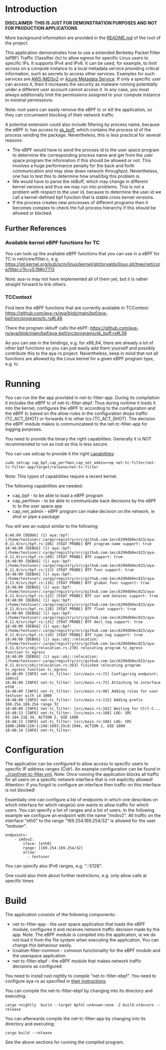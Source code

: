 # Introduction
**DISCLAIMER: THIS IS JUST FOR DEMONSTRATION PURPOSES AND NOT FOR PRODUCTION APPLICATIONS**

More background information are provided in the [README.md](../README.md) of the root of the project.

This application demonstrates how to use a extended Berkeley Packet Filter (ePBF) Traffic Classifier (tc) to allow egress for specific Linux users to specific IPs. It supports IPv4 and IPv6. It can be used, for example, to limit access on a compute instance to a local metadata service providing critical information, such as secrets to access other services. Examples for such services are [AWS IMDSv2](https://docs.aws.amazon.com/AWSEC2/latest/UserGuide/configuring-instance-metadata-service.html) or [Azure Metadata Service](https://learn.microsoft.com/en-us/azure/virtual-machines/linux/instance-metadata-service). If only a specific user can access it, then it increases the security as malware running potentially under a different user account cannot access it. In any case, you must always additionally limit the permissions assigned to your compute instance to minimal permissions.

Note: root users can easily remove the eBPF tc or kill the application, so they can circumwent blocking of their network traffic.

A potential extension could also include filtering by process name, because the eBPF tc has access to [sk_buff](https://docs.kernel.org/networking/kapi.html#c.sk_buff), which contains the process id of the process sending the package. Nevertheless, this is less practical for several reasons:
* The eBPF would have to send the process id to the user space program to determine the corresponding process name and get from the user space program the information if this should be allowed or not. This involves a huge performance penalty for the back and forth communication and may slow down network throughput. Nevertheless, one has to test this to determine how small/big this problem is.
* We would have to parse the skBuff, which may change in different kernel versions and thus we may run into problems. This is not a problem with respect to the user id, because to determine the user id we call a kernel-defined bpf function that is stable cross kernel versions. 
* If the process creates new processes of different programs then it becomes complex to check the full process hierarchy if this should be allowed or blocked.

## Further References
### Available kernel eBPF functions for TC
You can look up the available eBPF functions that you can use in a eBPF for TC in net/core/filter.c, e.g. https://git.kernel.org/pub/scm/linux/kernel/git/torvalds/linux.git/tree/net/core/filter.c?h=v5.19#n7713

Note: aya-rs may not have implemented all of them yet, but it is rather straight forward to link others. 

### TCContext
Find here the eBPF functions that are currently available in TCContext:
https://github.com/aya-rs/aya/blob/main/bpf/aya-bpf/src/programs/tc.rs#L46

There the program skbuff calls the ebPF: https://github.com/aya-rs/aya/blob/main/bpf/aya-bpf/src/programs/sk_buff.rs#L56

As you can see in the bindings, e.g. for x86_64, there are already a lot of other bpf functions so you can just easily add them yourself and possibly contribute this to the aya-rs project. Nevertheless, keep in mind that not all functions are allowed by the Linux kernel for a given eBPF program type, e.g. tc.

# Running
You can run the the app provided in net-tc-filter-app. During its compilation it includes the eBPF tc of net-tc-filter-ebpf. Thus during runtime it loads it into the kernel, configures the eBPF tc according to the configuration and the eBPF tc based on the allow-rules in the configuration drops traffic (TC_ACT_SHOT) or forwards it to other tcs (TC_ACT_SHOT). The decision the eBPF module makes is communicateed to the net-tc-filter-app for logging purposes.

You need to provide the binary the right capabilities. Generally it is NOT recommended to run as root as this is less secure.

You can use setcap to provide it the right [capabilities](https://man7.org/linux/man-pages/man7/capabilities.7.html):
```
sudo setcap cap_bpf,cap_perfmon,cap_net_admin=+ep net-tc-filter/net-tc-filter-app/target/release/net-tc-filter
```

Note: This types of capabilities require a recent kernel.

The following capabilities are needed:
* cap_bpf - to be able to load a eBPF program
* cap_perfmon - to be able to communicate back decisions by the eBPF tc to the user space app
* cap_net_admin - eBPF program can make decision on the network, ie shot or pipe a package


You will see an output similar to the following:
```
8:48:09 [DEBUG] (1) aya::bpf: [/home/testuser/.cargo/registry/src/github.com-1ecc6299db9ec823/aya-0.11.0/src/bpf.rs:106] [FEAT PROBE] BPF program name support: true
18:48:09 [DEBUG] (1) aya::bpf: [/home/testuser/.cargo/registry/src/github.com-1ecc6299db9ec823/aya-0.11.0/src/bpf.rs:109] [FEAT PROBE] BTF support: true
18:48:09 [DEBUG] (1) aya::bpf: [/home/testuser/.cargo/registry/src/github.com-1ecc6299db9ec823/aya-0.11.0/src/bpf.rs:113] [FEAT PROBE] BTF func support: true
18:48:09 [DEBUG] (1) aya::bpf: [/home/testuser/.cargo/registry/src/github.com-1ecc6299db9ec823/aya-0.11.0/src/bpf.rs:116] [FEAT PROBE] BTF global func support: true
18:48:09 [DEBUG] (1) aya::bpf: [/home/testuser/.cargo/registry/src/github.com-1ecc6299db9ec823/aya-0.11.0/src/bpf.rs:122] [FEAT PROBE] BTF var and datasec support: true
18:48:09 [DEBUG] (1) aya::bpf: [/home/testuser/.cargo/registry/src/github.com-1ecc6299db9ec823/aya-0.11.0/src/bpf.rs:128] [FEAT PROBE] BTF float support: true
18:48:09 [DEBUG] (1) aya::bpf: [/home/testuser/.cargo/registry/src/github.com-1ecc6299db9ec823/aya-0.11.0/src/bpf.rs:131] [FEAT PROBE] BTF decl_tag support: true
18:48:09 [DEBUG] (1) aya::bpf: [/home/testuser/.cargo/registry/src/github.com-1ecc6299db9ec823/aya-0.11.0/src/bpf.rs:134] [FEAT PROBE] BTF type_tag support: true
18:48:09 [DEBUG] (1) aya::obj::relocation: [/home/testuser/.cargo/registry/src/github.com-1ecc6299db9ec823/aya-0.11.0/src/obj/relocation.rs:270] relocating program tc_egress function tc_egress
18:48:09 [DEBUG] (1) aya::obj::relocation: [/home/testuser/.cargo/registry/src/github.com-1ecc6299db9ec823/aya-0.11.0/src/obj/relocation.rs:363] finished relocating program tc_egress function tc_egress
18:48:09 [INFO] net-tc_filter: [src/main.rs:72] Configuring endpoint: imdsv2
18:48:09 [INFO] net-tc_filter: [src/main.rs:75] Attaching to interface eth0 ...
18:48:09 [INFO] net-tc_filter: [src/main.rs:98] Adding rules for user testuser with id 1000
18:48:09 [INFO] net-tc_filter: [src/main.rs:115] Adding prefix 169.254.169.254 range 32
18:48:09 [INFO] net-tc_filter: [src/main.rs:182] Waiting for Ctrl-C...
18:48:13 [INFO] net-tc_filter: [src/main.rs:168] LOG: SRC 93.184.216.34, ACTION 2, UID 1000
18:48:13 [INFO] net-tc_filter: [src/main.rs:168] LOG: SRC 2606:2800:220:1:248:1893:25c8:1946, ACTION 2, UID 1000
18:48:14 [INFO] net-tc_filter:

```

# Configuration

The application can be configured to allow access to specific users to specific IP address ranges (Cidr). An example configuration can be found in [../conf/net-tc-filter.yml](../conf/net-tc-filter.yml). Note: Once running the application blocks all traffic for all users on a specific network interface that is not explicitly allowed! Attention: If you forgot to configure an interface then traffic on this interface is not blocked!

Essentially one can configure a list of endpoints in which one describes on which interface for which range(s) one wants to allow traffic for which users. You can specify a list of ranges and a list of users.
In the following example we configure an endpoint with the name "imdsv2". All traffic on the interface "eth0" to the range "169.254.169.254/32" is allowed for the user "testuser".

```
endpoints:
    - imdsv2:
        iface: [eth0] 
        range: [169.254.169.254/32]
        allow:
          - testuser

```

You can specify also IPv6 ranges, e.g. "::1/128". 

One could also think about further restrictions, e.g. only allow calls at specific times

# Build

The application consists of the following components:
* net-tc-filter-app - the user space application that loads the eBPF module, configures it and receives network traffic decision made by the app. Note: The eBPF module is compiled into the application, ie we do not load it from the file system when executing the application. You can change this behaviour easily.
* lcoalnet-filter-common - common functionality for the eBPF module and the userspace application
* net-tc-filter-ebpf - the eBPF module that makes network traffic decisions as configured

You need to install rust nightly to compile "net-tc-filter-ebpf". You need to configure aya-rs as specified in [their instructions](https://aya-rs.dev/book/start/development/).

You can compile the net-tc-filter-ebpf by changing into its directory and executing:
```
cargo +nightly  build --target bpfel-unknown-none -Z build-std=core --release
```

You can afterwards compile the net-tc-filter-app by changing into its directory and executing:
```
cargo build --release
```

See the above sections for running the compiled program.